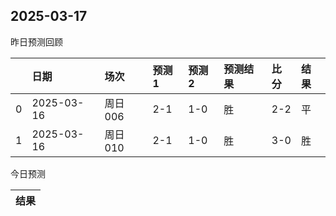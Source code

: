 

 ## 2025-03-17

昨日预测回顾

|    | 日期         | 场次    | 预测1   | 预测2   | 预测结果   | 比分   | 结果   |
|---:|:-----------|:------|:------|:------|:-------|:-----|:-----|
|  0 | 2025-03-16 | 周日006 | 2-1   | 1-0   | 胜      | 2-2  | 平    |
|  1 | 2025-03-16 | 周日010 | 2-1   | 1-0   | 胜      | 3-0  | 胜    |

今日预测

| 结果   |
|------|
